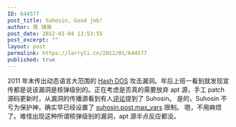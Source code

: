 ```yaml
---
ID: 644577
post_title: Suhosin, Good job!
author: 南 靖男
post_date: 2012-01-04 13:53:55
post_excerpt: ""
layout: post
permalink: https://larryli.cn/2012/01/644577
published: true
---
```

2011 年末传出动态语言大范围的 <a href="http://www.laruence.com/2011/12/29/2412.html">Hash DOS</a> 攻击漏洞。年后上班一看到就发现宣传都是说该漏洞是核弹级别的。正在考虑是否真的需要放弃 apt 源，手工 patch 源码更新时，从漏洞的传播源看到有人<a href="http://nikic.github.com/2011/12/28/Supercolliding-a-PHP-array.html#dsq-comment-body-396715488">评论</a>提到了 Suhosin。
是的，Suhosin 不亏为保护神，确实早已经设置了 <a href="http://www.hardened-php.net/suhosin/configuration.html#suhosin.post.max_vars">suhosin.post.max_vars</a> 限制。
嗯，不用麻烦了。难怪出现这种所谓核弹级别的漏洞，apt 源半点反应都没。